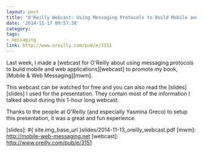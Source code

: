 ```yaml
---
layout: post
title: "O'Reilly Webcast: Using Messaging Protocols to Build Mobile and Web Applications"
date: '2014-11-17 09:57:38'
category: 
tags:
- messaging
link: http://www.oreilly.com/pub/e/3151
---
```


Last week, I made a [webcast for O'Reilly about using messaging protocols to build mobile and web applications][webcast] to promote my book, [Mobile & Web Messaging][mwm].

This webcast can be watched for free and you can also read the [slides][slides] I used for the presentation.
They contain most of the information I talked about during this 1-hour long webcast.

Thanks to the people at O'Reilly (and especially Yasmina Greco) to setup this presentation, it was a great and fun experience.

[slides]: #{ site.img_base_url }slides/2014-11-13_oreilly_webcast.pdf
[mwm]: http://mobile-web-messaging.net
[webcast]: http://www.oreilly.com/pub/e/3151
